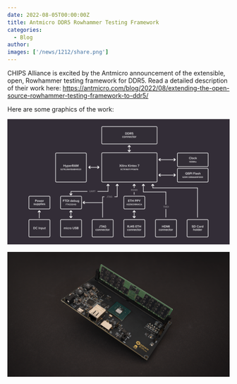 ```yaml
---
date: 2022-08-05T00:00:00Z
title: Antmicro DDR5 Rowhammer Testing Framework
categories:
  - Blog
author: 
images: ['/news/1212/share.png']
---
```


CHIPS Alliance is excited by the Antmicro announcement of the extensible, open, Rowhammer testing framework for DDR5. Read a detailed description of their work here: https://antmicro.com/blog/2022/08/extending-the-open-source-rowhammer-testing-framework-to-ddr5/

Here are some graphics of the work:

![DDR5 diagram](DDR5-diagram.svg)

![DDR5 device](DDR5-photo.png)
